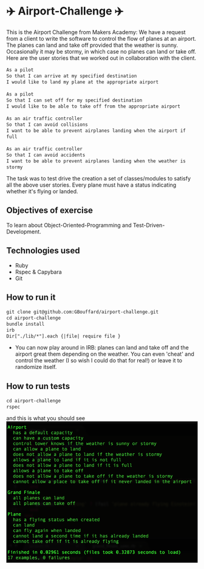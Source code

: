 :airplane: Airport-Challenge :airplane:
===========
This is the Airport Challenge from Makers Academy: We have a request from a client to write the software to control the flow of planes at an airport. The planes can land and take off provided that the weather is sunny. Occasionally it may be stormy, in which case no planes can land or take off. Here are the user stories that we worked out in collaboration with the client.

```
As a pilot
So that I can arrive at my specified destination
I would like to land my plane at the appropriate airport

As a pilot
So that I can set off for my specified destination
I would like to be able to take off from the appropriate airport

As an air traffic controller
So that I can avoid collisions
I want to be able to prevent airplanes landing when the airport if full

As an air traffic controller
So that I can avoid accidents
I want to be able to prevent airplanes landing when the weather is stormy
```
The task was to test drive the creation a set of classes/modules to satisfy all the above user stories. Every plane must have a status indicating whether it's flying or landed.

Objectives of exercise
----
To learn about Object-Oriented-Programming and Test-Driven-Development.

Technologies used
----
- Ruby
- Rspec & Capybara
- Git

How to run it
----
```
git clone git@github.com:GBouffard/airport-challenge.git
cd airport-challenge
bundle install
irb
Dir["./lib/*"].each {|file| require file }
```
- You can now play around in IRB: planes can land and take off and the airport great them depending on the weather. You can even 'cheat' and control the weather (I so wish I could do that for real!) or leave it to randomize itself.

How to run tests
----
```
cd airport-challenge
rspec
```
and this is what you should see
![](public/rspec_screenshot.png)
